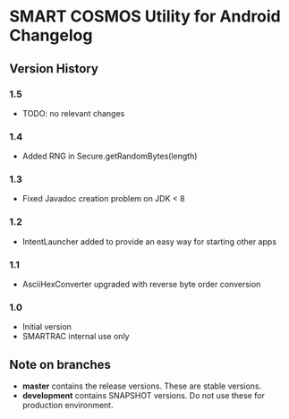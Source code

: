 # SMART COSMOS Utility for Android Changelog

## Version History

### 1.5

 - TODO: no relevant changes

### 1.4

 - Added RNG in Secure.getRandomBytes(length)

### 1.3

 - Fixed Javadoc creation problem on JDK < 8

### 1.2

 - IntentLauncher added to provide an easy way for starting other apps

### 1.1

 - AsciiHexConverter upgraded with reverse byte order conversion

### 1.0

 - Initial version
 - SMARTRAC internal use only

## Note on branches

 - **master** contains the release versions. These are stable versions.
 - **development** contains SNAPSHOT versions. Do not use these for production environment. 

